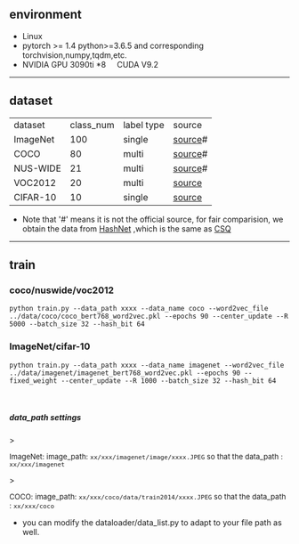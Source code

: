 <h2>environment</h2>
<ul>
<li>
Linux
</li>
<li>
pytorch >= 1.4 python>=3.6.5 and corresponding torchvision,numpy,tqdm,etc.
</li>
<li>
NVIDIA GPU 3090ti *8 &nbsp &nbsp CUDA V9.2
</li>
</ul>

---

<h2>dataset</h2>
<table>
<tr>
<td >dataset</td><td>class_num</td><td>label type</td><td>source</td>
</tr>
<tr>
<td>ImageNet</td><td>100</td><td>single</td><td><a href="https://drive.google.com/drive/folders/0B7IzDz-4yH_HOXdoaDU4dk40RFE?resourcekey=0-yXVCpvfmjTx-OBW6PsSMiA">source</a>#</td>
</tr>
<tr>
<td>COCO</td><td>80</td><td>multi</td><td><a href="https://drive.google.com/drive/folders/0B7IzDz-4yH_HOXdoaDU4dk40RFE?resourcekey=0-yXVCpvfmjTx-OBW6PsSMiA">source</a>#</td>
</tr>
<tr>
<td>NUS-WIDE</td><td>21</td><td>multi</td><td><a href="https://drive.google.com/drive/folders/0B7IzDz-4yH_HOXdoaDU4dk40RFE?resourcekey=0-yXVCpvfmjTx-OBW6PsSMiA">source</a>#</td>
</tr>
<tr>
<td>VOC2012</td><td>20</td><td>multi</td><td><a href="http://host.robots.ox.ac.uk/pascal/VOC/voc2012/index.html">source</a></td>
</tr>
<tr>
<td>CIFAR-10</td><td>10</td><td>single</td><td><a href="http://www.cs.toronto.edu/~kriz/cifar.html">source</a></td>
</tr>

</table>

* Note that '#' means it is not the official source, for fair comparision, we obtain the data from [HashNet](https://github.com/thuml/HashNet/tree/master/pytorch) ,which is the same as [CSQ](https://github.com/yuanli2333/Hadamard-Matrix-for-hashing)

---

<h2>train</h2>
<h3>coco/nuswide/voc2012</h3>
<code>python train.py --data_path xxxx --data_name coco --word2vec_file ../data/coco/coco_bert768_word2vec.pkl --epochs 90 --center_update --R 5000 --batch_size 32 --hash_bit 64</code>
<h3>ImageNet/cifar-10</h3>
<code>python train.py --data_path xxxx --data_name imagenet --word2vec_file ../data/imagenet/imagenet_bert768_word2vec.pkl --epochs 90 --fixed_weight --center_update --R 1000 --batch_size 32 --hash_bit 64</code>

&nbsp;
<h5>data_path settings</h5>
> <p style="font-size: small;">ImageNet: image_path: <code>xx/xxx/imagenet/image/xxxx.JPEG</code> so that the data_path : <code>xx/xxx/imagenet</code></p>
> <p style="font-size: small;">COCO: image_path: <code>xx/xxx/coco/data/train2014/xxxx.JPEG</code> so that the data_path : <code>xx/xxx/coco</code></p>

* you can modify the dataloader/data_list.py to adapt to your file path as well.
